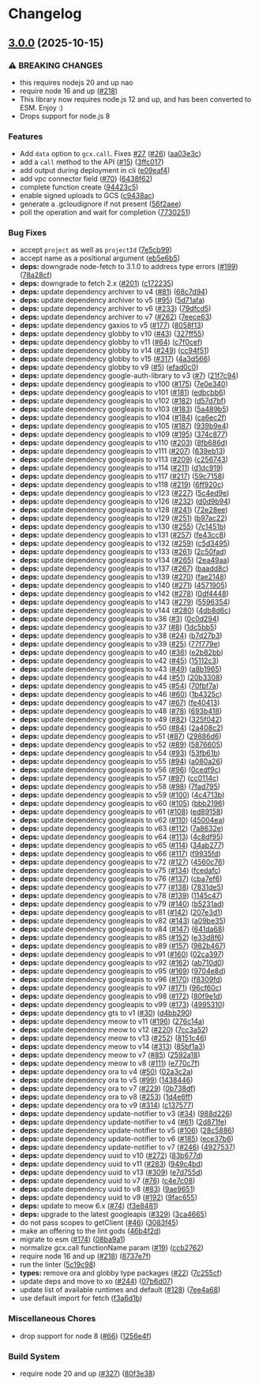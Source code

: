 # Changelog

## [3.0.0](https://github.com/JustinBeckwith/gcx/compare/gcx-v2.0.29...gcx-v3.0.0) (2025-10-15)


### ⚠ BREAKING CHANGES

* this requires nodejs 20 and up nao
* require node 16 and up ([#218](https://github.com/JustinBeckwith/gcx/issues/218))
* This library now requires node.js 12 and up, and has been converted to ESM. Enjoy :)
* Drops support for node.js 8

### Features

* Add `data` option to `gcx.call`. Fixes [#27](https://github.com/JustinBeckwith/gcx/issues/27) ([#26](https://github.com/JustinBeckwith/gcx/issues/26)) ([aa03e3c](https://github.com/JustinBeckwith/gcx/commit/aa03e3cb090f2b38352a21bcafc63db85542c165))
* add a `call` method to the API ([#15](https://github.com/JustinBeckwith/gcx/issues/15)) ([3ffc017](https://github.com/JustinBeckwith/gcx/commit/3ffc01798cd8611afa5137f52478eff84e5dc406))
* add output during deployment in cli ([e09eaf4](https://github.com/JustinBeckwith/gcx/commit/e09eaf4fd168a9ef6beb70627880d758c29baef4))
* add vpc connector field ([#70](https://github.com/JustinBeckwith/gcx/issues/70)) ([6438f62](https://github.com/JustinBeckwith/gcx/commit/6438f62c573968cb7d10585eb1194cbea2c9c494))
* complete function create ([94423c5](https://github.com/JustinBeckwith/gcx/commit/94423c5dfb6b5ce2c5d4d7bf2c677b978c13c515))
* enable signed uploads to GCS ([c9438ac](https://github.com/JustinBeckwith/gcx/commit/c9438acbe9a94fcf9c181d1fe128987257c36612))
* generate a .gcloudignore if not present ([56f2aee](https://github.com/JustinBeckwith/gcx/commit/56f2aee51e0d09a8f455f7a3ba63cdbbb78e0e90))
* poll the operation and wait for completion ([7730251](https://github.com/JustinBeckwith/gcx/commit/7730251fb0e0fc896c0d8e55031a12b932140924))


### Bug Fixes

* accept `project` as well as `projectId` ([7e5cb99](https://github.com/JustinBeckwith/gcx/commit/7e5cb994634132552e0dc9405d814674435f9c99))
* accept name as a positional argument ([eb5e6b5](https://github.com/JustinBeckwith/gcx/commit/eb5e6b5d927a182496637aa9e2f5cc55147e02b8))
* **deps:** downgrade node-fetch to 3.1.0 to address type errors ([#199](https://github.com/JustinBeckwith/gcx/issues/199)) ([78a28cf](https://github.com/JustinBeckwith/gcx/commit/78a28cfe090019e620b074a9313ee861d6b23694))
* **deps:** downgrade to fetch 2.x ([#201](https://github.com/JustinBeckwith/gcx/issues/201)) ([c172235](https://github.com/JustinBeckwith/gcx/commit/c1722355678314d815d73b5069f7f559ffdfd52a))
* **deps:** update dependency archiver to v4 ([#81](https://github.com/JustinBeckwith/gcx/issues/81)) ([68c7d94](https://github.com/JustinBeckwith/gcx/commit/68c7d943b8d5b05027d89145be38ae1e46e5b5cf))
* **deps:** update dependency archiver to v5 ([#95](https://github.com/JustinBeckwith/gcx/issues/95)) ([5d71afa](https://github.com/JustinBeckwith/gcx/commit/5d71afaddd5208348cd1716afcf584a578ecef00))
* **deps:** update dependency archiver to v6 ([#233](https://github.com/JustinBeckwith/gcx/issues/233)) ([79dfcd5](https://github.com/JustinBeckwith/gcx/commit/79dfcd5606c5dae677d6f034e0af47d0f7f2cb6d))
* **deps:** update dependency archiver to v7 ([#262](https://github.com/JustinBeckwith/gcx/issues/262)) ([7eece63](https://github.com/JustinBeckwith/gcx/commit/7eece63b3205de42a06f67a16e313aa0e57420b4))
* **deps:** update dependency gaxios to v5 ([#177](https://github.com/JustinBeckwith/gcx/issues/177)) ([8058f13](https://github.com/JustinBeckwith/gcx/commit/8058f136ad3ff06d7f0cd20e98244a5e7e743e9e))
* **deps:** update dependency globby to v10 ([#43](https://github.com/JustinBeckwith/gcx/issues/43)) ([327ff55](https://github.com/JustinBeckwith/gcx/commit/327ff55a46055b9639f0c8998eebf97aa868bfd1))
* **deps:** update dependency globby to v11 ([#64](https://github.com/JustinBeckwith/gcx/issues/64)) ([c7f0cef](https://github.com/JustinBeckwith/gcx/commit/c7f0cef224fc1d8469ada808baf29d50a4a997fe))
* **deps:** update dependency globby to v14 ([#249](https://github.com/JustinBeckwith/gcx/issues/249)) ([cc94f51](https://github.com/JustinBeckwith/gcx/commit/cc94f513104c1db223a1310332a87ac6c9d2ca88))
* **deps:** update dependency globby to v15 ([#317](https://github.com/JustinBeckwith/gcx/issues/317)) ([4a3d566](https://github.com/JustinBeckwith/gcx/commit/4a3d5660cc21a90cc888053e17e3020272fc6334))
* **deps:** update dependency globby to v9 ([#5](https://github.com/JustinBeckwith/gcx/issues/5)) ([efad0c0](https://github.com/JustinBeckwith/gcx/commit/efad0c094daa0d5eb9621de28a9ea38313f4a102))
* **deps:** update dependency google-auth-library to v3 ([#7](https://github.com/JustinBeckwith/gcx/issues/7)) ([21f7c94](https://github.com/JustinBeckwith/gcx/commit/21f7c949c9224f43ff43d289e263ad19ea5715b8))
* **deps:** update dependency googleapis to v100 ([#175](https://github.com/JustinBeckwith/gcx/issues/175)) ([7e0e340](https://github.com/JustinBeckwith/gcx/commit/7e0e3400a4434b1fc9f65b72eafbad49aa0af53f))
* **deps:** update dependency googleapis to v101 ([#181](https://github.com/JustinBeckwith/gcx/issues/181)) ([edbcbb6](https://github.com/JustinBeckwith/gcx/commit/edbcbb65adf7c0751ac2b9b492160330c29e93be))
* **deps:** update dependency googleapis to v102 ([#182](https://github.com/JustinBeckwith/gcx/issues/182)) ([d57d7bf](https://github.com/JustinBeckwith/gcx/commit/d57d7bf73ceb54e75a5b11db4c6da153f5b0bdcb))
* **deps:** update dependency googleapis to v103 ([#183](https://github.com/JustinBeckwith/gcx/issues/183)) ([5a489b5](https://github.com/JustinBeckwith/gcx/commit/5a489b5be4b797d3ae1cc547d4be0b5891116fbc))
* **deps:** update dependency googleapis to v104 ([#184](https://github.com/JustinBeckwith/gcx/issues/184)) ([ca6ec2f](https://github.com/JustinBeckwith/gcx/commit/ca6ec2f7419780f91cb49af35f66145817c7c7b9))
* **deps:** update dependency googleapis to v105 ([#187](https://github.com/JustinBeckwith/gcx/issues/187)) ([939b9e4](https://github.com/JustinBeckwith/gcx/commit/939b9e46125fecc83d60bdf14abe9334aec9f36d))
* **deps:** update dependency googleapis to v109 ([#195](https://github.com/JustinBeckwith/gcx/issues/195)) ([374c877](https://github.com/JustinBeckwith/gcx/commit/374c8771893e53ca46ce784ccf80bac4d06d533b))
* **deps:** update dependency googleapis to v110 ([#203](https://github.com/JustinBeckwith/gcx/issues/203)) ([8fb686d](https://github.com/JustinBeckwith/gcx/commit/8fb686d21af78dc1407fa5bcdaccfd221ef23edd))
* **deps:** update dependency googleapis to v111 ([#207](https://github.com/JustinBeckwith/gcx/issues/207)) ([639eb13](https://github.com/JustinBeckwith/gcx/commit/639eb13b96650b3308fa3ea4699d371149548a63))
* **deps:** update dependency googleapis to v113 ([#209](https://github.com/JustinBeckwith/gcx/issues/209)) ([c256743](https://github.com/JustinBeckwith/gcx/commit/c256743611941b9399ed1640eae2811b4c822752))
* **deps:** update dependency googleapis to v114 ([#211](https://github.com/JustinBeckwith/gcx/issues/211)) ([d1dc919](https://github.com/JustinBeckwith/gcx/commit/d1dc91982afe0a3136df7d52cb90ef972b46b313))
* **deps:** update dependency googleapis to v117 ([#217](https://github.com/JustinBeckwith/gcx/issues/217)) ([59c7158](https://github.com/JustinBeckwith/gcx/commit/59c715898f3ce8db875a4b9f6d95baa9d62b8b20))
* **deps:** update dependency googleapis to v118 ([#219](https://github.com/JustinBeckwith/gcx/issues/219)) ([6ff920c](https://github.com/JustinBeckwith/gcx/commit/6ff920c5a62f342b526637145b752a9956f037aa))
* **deps:** update dependency googleapis to v123 ([#227](https://github.com/JustinBeckwith/gcx/issues/227)) ([5c4ed9e](https://github.com/JustinBeckwith/gcx/commit/5c4ed9eedee1f7c4a9ff03cc8f476152359a8642))
* **deps:** update dependency googleapis to v126 ([#232](https://github.com/JustinBeckwith/gcx/issues/232)) ([d0d9b94](https://github.com/JustinBeckwith/gcx/commit/d0d9b94f2f13dcf9614c4092095e03605e66379d))
* **deps:** update dependency googleapis to v128 ([#241](https://github.com/JustinBeckwith/gcx/issues/241)) ([72e28ee](https://github.com/JustinBeckwith/gcx/commit/72e28ee8ff63b8ae14940452b5fd042f557d0c9b))
* **deps:** update dependency googleapis to v129 ([#251](https://github.com/JustinBeckwith/gcx/issues/251)) ([b97ac22](https://github.com/JustinBeckwith/gcx/commit/b97ac228eb989af54c2ee790d3840d4a3e7af30c))
* **deps:** update dependency googleapis to v130 ([#255](https://github.com/JustinBeckwith/gcx/issues/255)) ([7c1451b](https://github.com/JustinBeckwith/gcx/commit/7c1451bb601484697adc25450dbb8c5b8f435439))
* **deps:** update dependency googleapis to v131 ([#257](https://github.com/JustinBeckwith/gcx/issues/257)) ([fe43cc8](https://github.com/JustinBeckwith/gcx/commit/fe43cc85ebd05a10ac03b47b82868564463cd594))
* **deps:** update dependency googleapis to v132 ([#259](https://github.com/JustinBeckwith/gcx/issues/259)) ([c5d3495](https://github.com/JustinBeckwith/gcx/commit/c5d349590cc508ab3f10b424994095a651baac2e))
* **deps:** update dependency googleapis to v133 ([#261](https://github.com/JustinBeckwith/gcx/issues/261)) ([2c50fad](https://github.com/JustinBeckwith/gcx/commit/2c50fadb4a37a7ac2305b860f574d4713e872288))
* **deps:** update dependency googleapis to v134 ([#265](https://github.com/JustinBeckwith/gcx/issues/265)) ([2ea49aa](https://github.com/JustinBeckwith/gcx/commit/2ea49aa7ef394abd5805362b16f3da205a74e301))
* **deps:** update dependency googleapis to v137 ([#267](https://github.com/JustinBeckwith/gcx/issues/267)) ([baadd8c](https://github.com/JustinBeckwith/gcx/commit/baadd8cd95f296a2fd1e3bc5bf8ba3ada03366cd))
* **deps:** update dependency googleapis to v139 ([#270](https://github.com/JustinBeckwith/gcx/issues/270)) ([fae2148](https://github.com/JustinBeckwith/gcx/commit/fae2148d528757e69d51f9e84c42aab89a0833f5))
* **deps:** update dependency googleapis to v140 ([#271](https://github.com/JustinBeckwith/gcx/issues/271)) ([4571905](https://github.com/JustinBeckwith/gcx/commit/45719055068d00673cb33ff751d1884a4dd9ba2b))
* **deps:** update dependency googleapis to v142 ([#278](https://github.com/JustinBeckwith/gcx/issues/278)) ([0df4448](https://github.com/JustinBeckwith/gcx/commit/0df44483619b8494518fd8e08d02de06890b8eec))
* **deps:** update dependency googleapis to v143 ([#279](https://github.com/JustinBeckwith/gcx/issues/279)) ([5596354](https://github.com/JustinBeckwith/gcx/commit/5596354bb6d0997f110b829c12c5bee7677a0445))
* **deps:** update dependency googleapis to v144 ([#280](https://github.com/JustinBeckwith/gcx/issues/280)) ([4db8d6c](https://github.com/JustinBeckwith/gcx/commit/4db8d6cc5a823f7189433317a7ca40e7c8f9249a))
* **deps:** update dependency googleapis to v36 ([#3](https://github.com/JustinBeckwith/gcx/issues/3)) ([0c0d294](https://github.com/JustinBeckwith/gcx/commit/0c0d2941839dd268ec78426297b05027c580d2ce))
* **deps:** update dependency googleapis to v37 ([#8](https://github.com/JustinBeckwith/gcx/issues/8)) ([1dc5bb5](https://github.com/JustinBeckwith/gcx/commit/1dc5bb5507fa763a60204f60fe10dd3136a7c80e))
* **deps:** update dependency googleapis to v38 ([#24](https://github.com/JustinBeckwith/gcx/issues/24)) ([b7d27b3](https://github.com/JustinBeckwith/gcx/commit/b7d27b364cdf2cd07eb5ccea5897b351b52c4455))
* **deps:** update dependency googleapis to v39 ([#25](https://github.com/JustinBeckwith/gcx/issues/25)) ([77f779e](https://github.com/JustinBeckwith/gcx/commit/77f779e4476983e495f9211b118cefb1a9789eb2))
* **deps:** update dependency googleapis to v40 ([#36](https://github.com/JustinBeckwith/gcx/issues/36)) ([e2b82bb](https://github.com/JustinBeckwith/gcx/commit/e2b82bb7098928aab1f0c1034a2aa2a53ba14186))
* **deps:** update dependency googleapis to v42 ([#45](https://github.com/JustinBeckwith/gcx/issues/45)) ([15112c3](https://github.com/JustinBeckwith/gcx/commit/15112c3f97bcfd79eae011b15f794f803eca27ad))
* **deps:** update dependency googleapis to v43 ([#49](https://github.com/JustinBeckwith/gcx/issues/49)) ([a8b1965](https://github.com/JustinBeckwith/gcx/commit/a8b19657854a7a5223b12a62d57ef7c3c7210147))
* **deps:** update dependency googleapis to v44 ([#51](https://github.com/JustinBeckwith/gcx/issues/51)) ([20b3308](https://github.com/JustinBeckwith/gcx/commit/20b3308d151ad5000c6e9b2350935b0e6b0ad90d))
* **deps:** update dependency googleapis to v45 ([#54](https://github.com/JustinBeckwith/gcx/issues/54)) ([70fbf7a](https://github.com/JustinBeckwith/gcx/commit/70fbf7a96704d1fa0f15ce238d5a7004a4b16ad7))
* **deps:** update dependency googleapis to v46 ([#60](https://github.com/JustinBeckwith/gcx/issues/60)) ([1b4325c](https://github.com/JustinBeckwith/gcx/commit/1b4325cdaa8d957a3a295c6f0a6e74e96cdda751))
* **deps:** update dependency googleapis to v47 ([#67](https://github.com/JustinBeckwith/gcx/issues/67)) ([fe40413](https://github.com/JustinBeckwith/gcx/commit/fe4041330cec3b756d63c9858cbf6fdd783eb76e))
* **deps:** update dependency googleapis to v48 ([#78](https://github.com/JustinBeckwith/gcx/issues/78)) ([693b418](https://github.com/JustinBeckwith/gcx/commit/693b41828a1c084a5a52e28931f11f6b9e558d39))
* **deps:** update dependency googleapis to v49 ([#82](https://github.com/JustinBeckwith/gcx/issues/82)) ([325f042](https://github.com/JustinBeckwith/gcx/commit/325f042401bec776c94f55c42dcc53b126dcfcdd))
* **deps:** update dependency googleapis to v50 ([#84](https://github.com/JustinBeckwith/gcx/issues/84)) ([2a408c2](https://github.com/JustinBeckwith/gcx/commit/2a408c21eb987c75f802dd719fbc2a854cac9281))
* **deps:** update dependency googleapis to v51 ([#87](https://github.com/JustinBeckwith/gcx/issues/87)) ([29886d6](https://github.com/JustinBeckwith/gcx/commit/29886d67e6ffff9c970d8b1132cf7b971efb23ba))
* **deps:** update dependency googleapis to v52 ([#89](https://github.com/JustinBeckwith/gcx/issues/89)) ([5876605](https://github.com/JustinBeckwith/gcx/commit/5876605548c41b8e730af98af9bcab149e7089d4))
* **deps:** update dependency googleapis to v54 ([#93](https://github.com/JustinBeckwith/gcx/issues/93)) ([53fb61b](https://github.com/JustinBeckwith/gcx/commit/53fb61bfa760152ff7dad5afb638e51780287566))
* **deps:** update dependency googleapis to v55 ([#94](https://github.com/JustinBeckwith/gcx/issues/94)) ([a080a26](https://github.com/JustinBeckwith/gcx/commit/a080a26eb0f465f5db601d6ce421315ea72f1cd1))
* **deps:** update dependency googleapis to v56 ([#96](https://github.com/JustinBeckwith/gcx/issues/96)) ([0cedf9c](https://github.com/JustinBeckwith/gcx/commit/0cedf9cbf4d25b09aff6720a38861d797693eccc))
* **deps:** update dependency googleapis to v57 ([#97](https://github.com/JustinBeckwith/gcx/issues/97)) ([cc0114c](https://github.com/JustinBeckwith/gcx/commit/cc0114c17584bbc1b9008d1e7048bbb5650eba70))
* **deps:** update dependency googleapis to v58 ([#98](https://github.com/JustinBeckwith/gcx/issues/98)) ([7fad795](https://github.com/JustinBeckwith/gcx/commit/7fad7954f4ade90a45458ebebf382cf01d78635d))
* **deps:** update dependency googleapis to v59 ([#100](https://github.com/JustinBeckwith/gcx/issues/100)) ([4c4713b](https://github.com/JustinBeckwith/gcx/commit/4c4713b3efdb254e00d2216bfd4efa2342a5b926))
* **deps:** update dependency googleapis to v60 ([#105](https://github.com/JustinBeckwith/gcx/issues/105)) ([bbb2196](https://github.com/JustinBeckwith/gcx/commit/bbb219650e5a36dbcf4ed6f7e4d0bc6a74b627c4))
* **deps:** update dependency googleapis to v61 ([#108](https://github.com/JustinBeckwith/gcx/issues/108)) ([ed89158](https://github.com/JustinBeckwith/gcx/commit/ed891583ab3898b2f855cb8bb5d910eb64179c46))
* **deps:** update dependency googleapis to v62 ([#110](https://github.com/JustinBeckwith/gcx/issues/110)) ([45004ea](https://github.com/JustinBeckwith/gcx/commit/45004eab976e6301eb796589734305bd2ce3b3e7))
* **deps:** update dependency googleapis to v63 ([#112](https://github.com/JustinBeckwith/gcx/issues/112)) ([7a8632e](https://github.com/JustinBeckwith/gcx/commit/7a8632e3a76106d601e5978ab1c6624b4e3fdbe8))
* **deps:** update dependency googleapis to v64 ([#113](https://github.com/JustinBeckwith/gcx/issues/113)) ([4c8df95](https://github.com/JustinBeckwith/gcx/commit/4c8df959a6ff70a1bf3a22442e659c083ca97d3c))
* **deps:** update dependency googleapis to v65 ([#114](https://github.com/JustinBeckwith/gcx/issues/114)) ([34ab277](https://github.com/JustinBeckwith/gcx/commit/34ab2773c6ecd0e1fb76af1fe356ce79e73966a3))
* **deps:** update dependency googleapis to v66 ([#117](https://github.com/JustinBeckwith/gcx/issues/117)) ([f9935fd](https://github.com/JustinBeckwith/gcx/commit/f9935fd334f93b4b4a7ab2cc053a13d4e82777dd))
* **deps:** update dependency googleapis to v72 ([#127](https://github.com/JustinBeckwith/gcx/issues/127)) ([4560c76](https://github.com/JustinBeckwith/gcx/commit/4560c76e10cdf9532b0dedad80aaf57dcad38f5d))
* **deps:** update dependency googleapis to v75 ([#134](https://github.com/JustinBeckwith/gcx/issues/134)) ([fcedafc](https://github.com/JustinBeckwith/gcx/commit/fcedafcbdf7e2557968ebf620d83035a15cc4523))
* **deps:** update dependency googleapis to v76 ([#137](https://github.com/JustinBeckwith/gcx/issues/137)) ([cba7ef6](https://github.com/JustinBeckwith/gcx/commit/cba7ef64308ebb8761c69d1625ab852deb3ee35b))
* **deps:** update dependency googleapis to v77 ([#138](https://github.com/JustinBeckwith/gcx/issues/138)) ([7831de5](https://github.com/JustinBeckwith/gcx/commit/7831de5cb7af6e306a3d97ad02cf3b7b2c256e94))
* **deps:** update dependency googleapis to v78 ([#139](https://github.com/JustinBeckwith/gcx/issues/139)) ([1145c47](https://github.com/JustinBeckwith/gcx/commit/1145c47a49db4b4a23f622dee646a94cb717a332))
* **deps:** update dependency googleapis to v79 ([#140](https://github.com/JustinBeckwith/gcx/issues/140)) ([b5231ad](https://github.com/JustinBeckwith/gcx/commit/b5231ad14d3aa29f296ae566fdb99662688d0901))
* **deps:** update dependency googleapis to v81 ([#142](https://github.com/JustinBeckwith/gcx/issues/142)) ([207e3d1](https://github.com/JustinBeckwith/gcx/commit/207e3d1b4b2591e018f3e7fd795bcac5a51da6af))
* **deps:** update dependency googleapis to v82 ([#143](https://github.com/JustinBeckwith/gcx/issues/143)) ([a09be35](https://github.com/JustinBeckwith/gcx/commit/a09be3545b2d506d9d0dc789075963bdd780b2e4))
* **deps:** update dependency googleapis to v84 ([#147](https://github.com/JustinBeckwith/gcx/issues/147)) ([641da68](https://github.com/JustinBeckwith/gcx/commit/641da68ae36124106fe91c583a3c8451adde31e8))
* **deps:** update dependency googleapis to v85 ([#152](https://github.com/JustinBeckwith/gcx/issues/152)) ([e33d8f6](https://github.com/JustinBeckwith/gcx/commit/e33d8f6b5429dbc0aa4dc40958d073e5e4d245aa))
* **deps:** update dependency googleapis to v89 ([#157](https://github.com/JustinBeckwith/gcx/issues/157)) ([982b467](https://github.com/JustinBeckwith/gcx/commit/982b467cb4293b5914f4035e71c0d7562c97cd62))
* **deps:** update dependency googleapis to v91 ([#160](https://github.com/JustinBeckwith/gcx/issues/160)) ([02ca397](https://github.com/JustinBeckwith/gcx/commit/02ca3977978a392daf5580c925dd2a00cef2708b))
* **deps:** update dependency googleapis to v92 ([#162](https://github.com/JustinBeckwith/gcx/issues/162)) ([ab710d0](https://github.com/JustinBeckwith/gcx/commit/ab710d032ca018a15c9fbaf992a1f87f4b21aa93))
* **deps:** update dependency googleapis to v95 ([#169](https://github.com/JustinBeckwith/gcx/issues/169)) ([9704e8d](https://github.com/JustinBeckwith/gcx/commit/9704e8dadf3b9bbe03ae89283fab5b0c403a2927))
* **deps:** update dependency googleapis to v96 ([#170](https://github.com/JustinBeckwith/gcx/issues/170)) ([f8309fd](https://github.com/JustinBeckwith/gcx/commit/f8309fd0648a3f01936543c72e712fc61f2c5ad9))
* **deps:** update dependency googleapis to v97 ([#171](https://github.com/JustinBeckwith/gcx/issues/171)) ([96cf60c](https://github.com/JustinBeckwith/gcx/commit/96cf60cecf789ce906d08350b2660451f8de9115))
* **deps:** update dependency googleapis to v98 ([#172](https://github.com/JustinBeckwith/gcx/issues/172)) ([80f9e1d](https://github.com/JustinBeckwith/gcx/commit/80f9e1dc6f9342157195e88fc1e18d73e63754ef))
* **deps:** update dependency googleapis to v99 ([#173](https://github.com/JustinBeckwith/gcx/issues/173)) ([4995310](https://github.com/JustinBeckwith/gcx/commit/4995310cd325d54cdcabda50101d2aaf7b2fc081))
* **deps:** update dependency gts to v1 ([#30](https://github.com/JustinBeckwith/gcx/issues/30)) ([d4bb290](https://github.com/JustinBeckwith/gcx/commit/d4bb290d943e9836fae763f3032a222868f0c8dd))
* **deps:** update dependency meow to v11 ([#196](https://github.com/JustinBeckwith/gcx/issues/196)) ([276c14a](https://github.com/JustinBeckwith/gcx/commit/276c14aae26eff7ae62b30ea1399cef29092f7ce))
* **deps:** update dependency meow to v12 ([#220](https://github.com/JustinBeckwith/gcx/issues/220)) ([7cc3a52](https://github.com/JustinBeckwith/gcx/commit/7cc3a52e7e9407d7eca4f72b73fe8d2035181057))
* **deps:** update dependency meow to v13 ([#252](https://github.com/JustinBeckwith/gcx/issues/252)) ([8151c46](https://github.com/JustinBeckwith/gcx/commit/8151c46e4d975572e5de852cc2db612a319cb67f))
* **deps:** update dependency meow to v14 ([#313](https://github.com/JustinBeckwith/gcx/issues/313)) ([85bf1a3](https://github.com/JustinBeckwith/gcx/commit/85bf1a31c1255569d83d263432db567c3623cf4d))
* **deps:** update dependency meow to v7 ([#85](https://github.com/JustinBeckwith/gcx/issues/85)) ([2592a18](https://github.com/JustinBeckwith/gcx/commit/2592a18daf2efa79e5c7ee6e1349a8c11475b0f6))
* **deps:** update dependency meow to v8 ([#111](https://github.com/JustinBeckwith/gcx/issues/111)) ([e770c7f](https://github.com/JustinBeckwith/gcx/commit/e770c7f43fd3b40386f914c38a4f471531de5ee9))
* **deps:** update dependency ora to v4 ([#50](https://github.com/JustinBeckwith/gcx/issues/50)) ([02a3c2a](https://github.com/JustinBeckwith/gcx/commit/02a3c2a1d533a01d4f16cf5fe35457b84e22f381))
* **deps:** update dependency ora to v5 ([#99](https://github.com/JustinBeckwith/gcx/issues/99)) ([1438446](https://github.com/JustinBeckwith/gcx/commit/1438446f6520138afa4a36d8c603b7a3de1f143c))
* **deps:** update dependency ora to v7 ([#229](https://github.com/JustinBeckwith/gcx/issues/229)) ([0b738df](https://github.com/JustinBeckwith/gcx/commit/0b738df379c0cc58fea0f6c5be3e303ef4d13248))
* **deps:** update dependency ora to v8 ([#253](https://github.com/JustinBeckwith/gcx/issues/253)) ([1d4e6ff](https://github.com/JustinBeckwith/gcx/commit/1d4e6ff4a6e6631faae426bddceac44de9fa6e0a))
* **deps:** update dependency ora to v9 ([#314](https://github.com/JustinBeckwith/gcx/issues/314)) ([c137577](https://github.com/JustinBeckwith/gcx/commit/c1375775d36f225c7ebf1287d357aa5545fd678b))
* **deps:** update dependency update-notifier to v3 ([#34](https://github.com/JustinBeckwith/gcx/issues/34)) ([988d226](https://github.com/JustinBeckwith/gcx/commit/988d226e66b961a42357ce986797ba4b68565da2))
* **deps:** update dependency update-notifier to v4 ([#61](https://github.com/JustinBeckwith/gcx/issues/61)) ([2d871fe](https://github.com/JustinBeckwith/gcx/commit/2d871fef0751b1f0d45153b23ccd36afe9e637f2))
* **deps:** update dependency update-notifier to v5 ([#106](https://github.com/JustinBeckwith/gcx/issues/106)) ([28c5886](https://github.com/JustinBeckwith/gcx/commit/28c58867d9ab12964910ea765845fca3a9715d04))
* **deps:** update dependency update-notifier to v6 ([#185](https://github.com/JustinBeckwith/gcx/issues/185)) ([ece37b6](https://github.com/JustinBeckwith/gcx/commit/ece37b65e04800c5c02fed44bf303bb0ba926764))
* **deps:** update dependency update-notifier to v7 ([#246](https://github.com/JustinBeckwith/gcx/issues/246)) ([4927537](https://github.com/JustinBeckwith/gcx/commit/4927537bb98a3471e5178a96bbb48773ce588cf7))
* **deps:** update dependency uuid to v10 ([#272](https://github.com/JustinBeckwith/gcx/issues/272)) ([83b677d](https://github.com/JustinBeckwith/gcx/commit/83b677d95aeba82ffb0573498949c9b6cec05d07))
* **deps:** update dependency uuid to v11 ([#283](https://github.com/JustinBeckwith/gcx/issues/283)) ([949c4bd](https://github.com/JustinBeckwith/gcx/commit/949c4bd47129418f174908ae318af13dceccb138))
* **deps:** update dependency uuid to v13 ([#309](https://github.com/JustinBeckwith/gcx/issues/309)) ([e7d755d](https://github.com/JustinBeckwith/gcx/commit/e7d755dc9fa29bfd9051383d227d7510e01b2377))
* **deps:** update dependency uuid to v7 ([#76](https://github.com/JustinBeckwith/gcx/issues/76)) ([c4e7c08](https://github.com/JustinBeckwith/gcx/commit/c4e7c081178ee4d9888811f18b64c2635a649005))
* **deps:** update dependency uuid to v8 ([#83](https://github.com/JustinBeckwith/gcx/issues/83)) ([9ae9651](https://github.com/JustinBeckwith/gcx/commit/9ae9651d932256b0d668fe3f0f1525ab40a9ba70))
* **deps:** update dependency uuid to v9 ([#192](https://github.com/JustinBeckwith/gcx/issues/192)) ([9fac655](https://github.com/JustinBeckwith/gcx/commit/9fac655b1eb326ec7106547a5d40c63d6e2fa84c))
* **deps:** update to meow 6.x ([#74](https://github.com/JustinBeckwith/gcx/issues/74)) ([f3e8481](https://github.com/JustinBeckwith/gcx/commit/f3e848155cca53ba43c393f234950c62bc1d6ae4))
* **deps:** upgrade to the latest googleapis ([#329](https://github.com/JustinBeckwith/gcx/issues/329)) ([3ca4665](https://github.com/JustinBeckwith/gcx/commit/3ca4665a8e597c46654bf7b3ce7c608e39177f52))
* do not pass scopes to getClient ([#46](https://github.com/JustinBeckwith/gcx/issues/46)) ([3083f45](https://github.com/JustinBeckwith/gcx/commit/3083f45b3802b63ac9909dd1b1c33d31ca4a0019))
* make an offering to the lint gods ([46b4f2d](https://github.com/JustinBeckwith/gcx/commit/46b4f2d99b99495263d14cbd3116dcc351105957))
* migrate to esm ([#174](https://github.com/JustinBeckwith/gcx/issues/174)) ([08ba9a1](https://github.com/JustinBeckwith/gcx/commit/08ba9a19b93c35909010f88ed3d5023b0b40fe13))
* normalize gcx.call functionName param ([#19](https://github.com/JustinBeckwith/gcx/issues/19)) ([ccb2762](https://github.com/JustinBeckwith/gcx/commit/ccb27622178b4b74fd94c45c3c0bbf9e19391b60))
* require node 16 and up ([#218](https://github.com/JustinBeckwith/gcx/issues/218)) ([8737e7f](https://github.com/JustinBeckwith/gcx/commit/8737e7f64a326e5536a9152bbfabe0130578e4ab))
* run the linter ([5c19c98](https://github.com/JustinBeckwith/gcx/commit/5c19c982d9d8899ab45edcc7fea08ad869cf6423))
* **types:** remove ora and globby type packages ([#22](https://github.com/JustinBeckwith/gcx/issues/22)) ([7c255cf](https://github.com/JustinBeckwith/gcx/commit/7c255cfcd31894e1d0f454186817af65bdbece9b))
* update deps and move to xo ([#244](https://github.com/JustinBeckwith/gcx/issues/244)) ([07b6d07](https://github.com/JustinBeckwith/gcx/commit/07b6d07fcfab792db4ae5f62d5afe6e44117a58e))
* update list of available runtimes and default ([#128](https://github.com/JustinBeckwith/gcx/issues/128)) ([7ee4a68](https://github.com/JustinBeckwith/gcx/commit/7ee4a687c1538e4cb92e661b4a709b6bf0e15298))
* use default import for fetch ([f3a6d1b](https://github.com/JustinBeckwith/gcx/commit/f3a6d1b1d6feaf7ab9322888dfcbd9dddd898573))


### Miscellaneous Chores

* drop support for node 8 ([#66](https://github.com/JustinBeckwith/gcx/issues/66)) ([1256e4f](https://github.com/JustinBeckwith/gcx/commit/1256e4f337ee212fefad67b4aadba6e7a864f24e))


### Build System

* require node 20 and up ([#327](https://github.com/JustinBeckwith/gcx/issues/327)) ([80f3e38](https://github.com/JustinBeckwith/gcx/commit/80f3e38feacd06e768c6087569318cc85a298e06))
